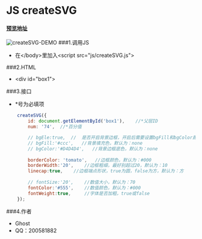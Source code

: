 # JS createSVG
#### [预览地址](http://codepen.io/ghost028/pen/qZjpRL)
![createSVG-DEMO](../../psb.jpg)
###1.调用JS
* 在\</body>里加入\<script src="js/createSVG.js"></script>

###2.HTML
* \<div id="box1"></div>

###3.接口
* *号为必填项
```javascript
    createSVG({
        id: document.getElementById('box1'),    //*父层ID
        num: '74',  //*百分值

        // bgEle:true,  //  是否开启背景边框，开启后需要设置bgFill和bgColor颜色
        // bgFill:'#ccc',   //背景填充色，默认为：none
        // bgColor:'#D4D4D4',   //背景边框底色，默认为：none
        
        borderColor: 'tomato',   //边框颜色，默认为：#000      
        borderWidth:'20',    //边框粗细，最好别超过20，默认为：10
        linecap:true,    //边框端点形状，true为圆，false为方，默认为：方
     
        // fontSize:'20',    //数值大小，默认为：70
        fontColor:'#555',    //数值颜色，默认为：#000
        fontWeight:true,     //字体是否加粗，true或false
    });
```
###4.作者
* Ghost
* QQ：200581882

